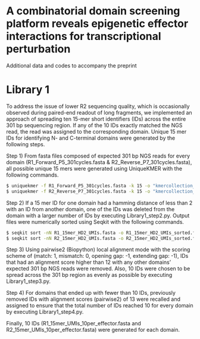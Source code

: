 # A combinatorial domain screening platform reveals epigenetic effector interactions for transcriptional perturbation

Additional data and codes to accompany the preprint 


# Library 1


To address the issue of lower R2 sequencing quality, which is occasionally observed during paired-end readout of long fragments, we implemented an approach of spreading ten 15-mer short identifiers (IDs) across the entire 301 bp sequencing region. If any of the 10 IDs exactly matched the NGS read, the read was assigned to the corresponding domain. Unique 15 mer IDs for identifying N- and C-terminal domains were generated by the following steps. 


Step 1) From fasta files composed of expected 301 bp NGS reads for every domain (R1_Forward_P5_301cycles.fasta & R2_Reverse_P7_301cycles.fasta), all possible unique 15 mers were generated using UniqueKMER with the following commands. 


```bash
$ uniquekmer -f R1_Forward_P5_301cycles.fasta -k 15 -o "kmercollection_R1"
$ uniquekmer -f R2_Reverse_P7_301cycles.fasta -k 15 -o "kmercollection_R2"
```


Step 2) If a 15 mer ID for one domain had a hamming distance of less than 2 with an ID from another domain, one of the IDs was deleted from the domain with a larger number of IDs by executing Library1_step2.py. Output files were numerically sorted using Seqkit with the following commands.


```bash
$ seqkit sort -nN R1_15mer_HD2_UMIs.fasta -o R1_15mer_HD2_UMIs_sorted.fasta
$ seqkit sort -nN R2_15mer_HD2_UMIs.fasta -o R2_15mer_HD2_UMIs_sorted.fasta
```


Step 3) Using pairwise2 (Biopython) local alignment mode with the scoring scheme of (match: 1, mismatch: 0, opening gap: -1, extending gap: -1), IDs that had an alignment score higher than 12 with any other domains’ expected 301 bp NGS reads were removed. Also, 10 IDs were chosen to be spread across the 301 bp region as evenly as possible by executing Library1_step3.py. 


Step 4) For domains that ended up with fewer than 10 IDs, previously removed IDs with alignment scores (pairwise2) of 13 were recalled and assigned to ensure that the total number of IDs reached 10 for every domain by executing Library1_step4.py.


Finally, 10 IDs (R1_15mer_UMIs_10per_effector.fasta and R2_15mer_UMIs_10per_effector.fasta) were generated for each domain.

